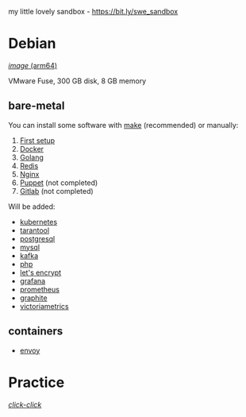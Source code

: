 my little lovely sandbox - https://bit.ly/swe_sandbox

# Debian
[_image_ (arm64)](https://mirror.yandex.ru/debian-cd/current/arm64)

VMware Fuse, 300 GB disk, 8 GB memory

## bare-metal

You can install some software with [make](https://github.com/ohDaddyPlease/sandbox/blob/main/Debian/README.md) (recommended) or manually:

1. [First setup](Debian/Startup/README.md)
2. [Docker](Debian/bare-metal/Docker/README.md)
4. [Golang](Debian/bare-metal/Golang/README.md)
5. [Redis](Debian/bare-metal/Redis/README.md)
6. [Nginx](Debian/bare-metal/Nginx/README.md)
7. [Puppet](Debian/bare-metal/Puppet/README.md) (not completed)
8. [Gitlab](Debian/bare-metal/Gitlab/README.md) (not completed)


Will be added:
- [kubernetes](Debian/kubernetes.md)
- [tarantool](Debian/bare-metal/tarantool.md)
- [postgresql](Debian/bare-metal/postgresql.md)
- [mysql](Debian/bare-metal/mysql.md)
- [kafka](Debian/bare-metal/kafka.md)
- [php](Debian/bare-metal/php.md)
- [let's encrypt](Debian/lets_encrypt.md)
- [grafana](Debian/bare-metal/grafana.md)
- [prometheus](Debian/bare-metal/prometheus.md)
- [graphite](Debian/bare-metal/graphite.md)
- [victoriametrics](Debian/bare-metal/victoriametrics.md)

## containers
- [envoy](Debian/containers/envoy.md)

# Practice
[*click-click*](Practice/README.md)
